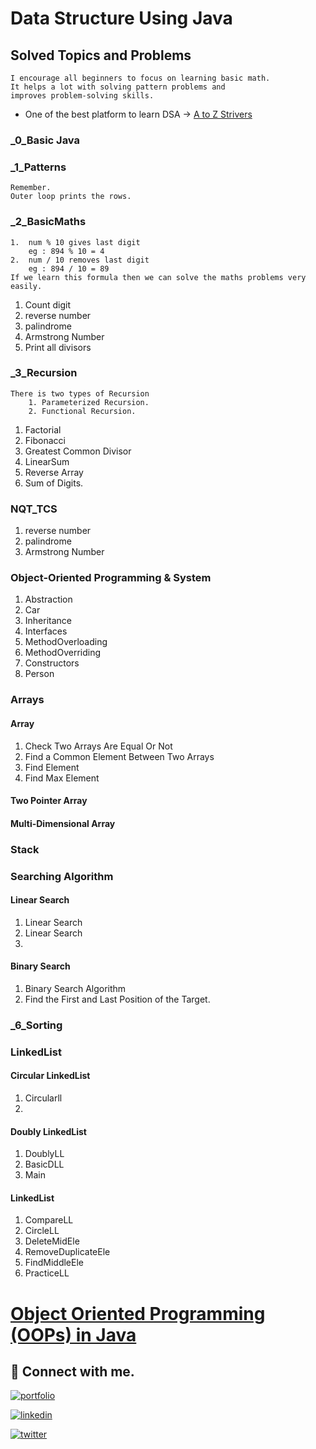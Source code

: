 # Data Structure Using Java

## Solved Topics and Problems

    I encourage all beginners to focus on learning basic math. 
    It helps a lot with solving pattern problems and 
    improves problem-solving skills.

- One of the best platform to learn DSA -> [A to Z Strivers](https://takeuforward.org/)

### _0_Basic Java

### _1_Patterns

    Remember. 
    Outer loop prints the rows. 

### _2_BasicMaths

    1.  num % 10 gives last digit 
        eg : 894 % 10 = 4
    2.  num / 10 removes last digit
        eg : 894 / 10 = 89
    If we learn this formula then we can solve the maths problems very easily.

1. Count digit
2. reverse number
3. palindrome
4. Armstrong Number
5. Print all divisors

### _3_Recursion

    There is two types of Recursion
        1. Parameterized Recursion.
        2. Functional Recursion.

1. Factorial
2. Fibonacci
3. Greatest Common Divisor
4. LinearSum
5. Reverse Array
6. Sum of Digits.


### NQT_TCS

1. reverse number
2. palindrome
3. Armstrong Number



### Object-Oriented Programming & System

1. Abstraction
2. Car
3. Inheritance
4. Interfaces
5. MethodOverloading
6. MethodOverriding
7. Constructors
8. Person

### Arrays

#### Array

1. Check Two Arrays Are Equal Or Not
2. Find a Common Element Between Two Arrays
3. Find Element
4. Find Max Element

#### Two Pointer Array

#### Multi-Dimensional Array

### Stack

### Searching Algorithm

#### Linear Search

1. Linear Search
2. Linear Search
3.

#### Binary Search

1. Binary Search Algorithm
2. Find the First and Last Position of the Target.

### _6_Sorting

### LinkedList

#### Circular LinkedList

1. Circularll
2.

#### Doubly LinkedList

1. DoublyLL
2. BasicDLL
3. Main

#### LinkedList

1. CompareLL
2. CircleLL
3. DeleteMidEle
4. RemoveDuplicateEle
5. FindMiddleEle
6. PracticeLL

# [Object Oriented Programming (OOPs) in Java](https://github.com/KhanMubashshirAzeem/ObjectOrientedProgramming_Java)

## 🔗 Connect with me.

[![portfolio](https://img.shields.io/badge/my_portfolio-000?style=for-the-badge&logo=ko-fi&logoColor=white)](https://github.com/KhanMubashshirAzeem)

[![linkedin](https://img.shields.io/badge/linkedin-0A66C2?style=for-the-badge&logo=linkedin&logoColor=white)](https://www.linkedin.com/in/khanmubashshir/)

[![twitter](https://img.shields.io/badge/twitter-1DA1F2?style=for-the-badge&logo=twitter&logoColor=white)](https://x.com/KhanMubashshir9)

